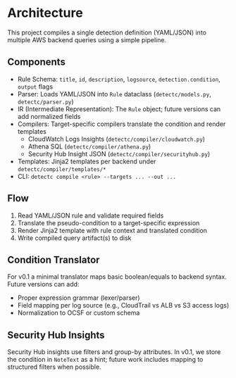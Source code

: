 # Architecture

This project compiles a single detection definition (YAML/JSON) into multiple AWS backend queries using a simple pipeline.

## Components

- Rule Schema: `title`, `id`, `description`, `logsource`, `detection.condition`, `output` flags
- Parser: Loads YAML/JSON into `Rule` dataclass (`detectc/models.py`, `detectc/parser.py`)
- IR (Intermediate Representation): The `Rule` object; future versions can add normalized fields
- Compilers: Target-specific compilers translate the condition and render templates
  - CloudWatch Logs Insights (`detectc/compiler/cloudwatch.py`)
  - Athena SQL (`detectc/compiler/athena.py`)
  - Security Hub Insight JSON (`detectc/compiler/securityhub.py`)
- Templates: Jinja2 templates per backend under `detectc/compiler/templates/*`
- CLI: `detectc compile <rule> --targets ... --out ...`

## Flow

1. Read YAML/JSON rule and validate required fields
2. Translate the pseudo-condition to a target-specific expression
3. Render Jinja2 template with rule context and translated condition
4. Write compiled query artifact(s) to disk

## Condition Translator

For v0.1 a minimal translator maps basic boolean/equals to backend syntax. Future versions can add:

- Proper expression grammar (lexer/parser)
- Field mapping per log source (e.g., CloudTrail vs ALB vs S3 access logs)
- Normalization to OCSF or custom schema

## Security Hub Insights

Security Hub insights use filters and group-by attributes. In v0.1, we store the condition in `NoteText` as a hint; future work includes mapping to structured filters when possible. 